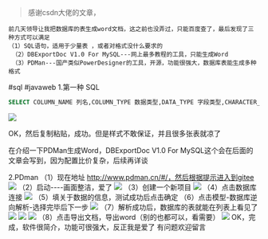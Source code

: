 > 感谢csdn大佬的文章，
> 

```
前几天领导让我把数据库的表生成word文档，这之前也没弄过，只能百度查了，最后发现了三种方式可以满足
（1）SQL语句，适用于少量表 ，或者对格式没什么要求的
 （2）DBExportDoc V1.0 For MySQL---网上最多教程的工具，只能生成Word
 （3）PDMan---国产类似PowerDesigner的工具，开源，功能很强大，数据库表能生成多种格式
```

#sql
#javaweb
1.第一种 SQL

```sql
SELECT COLUMN_NAME 列名,COLUMN_TYPE 数据类型,DATA_TYPE 字段类型,CHARACTER_MAXIMUM_LENGTH 长度,IS_NULLABLE 是否为空,COLUMN_DEFAULT 默认值,COLUMN_COMMENT 备注 FROM INFORMATION_SCHEMA.COLUMNS where table_schema ='数据库名' AND table_name  = '表名'
```

![](https://img-blog.csdnimg.cn/2020072315220456.png)

OK，然后复制粘贴，成功。但是样式不敢保证，并且很多张表就凉了

在介绍一下PDMan生成Word，DBExportDoc V1.0 For MySQL这个会在后面的文章会写到，因为配置比价复杂，后续再详谈

2.PDman
（1）现在地址 http://www.pdman.cn/#/，然后根据提示进入到gitee
![](https://img-blog.csdnimg.cn/202007231528169.png)
（2）启动----画面整洁，爱了
![](https://img-blog.csdnimg.cn/20200723152907914.png)
（3）创建一个新项目
![](https://img-blog.csdnimg.cn/20200723152950334.png)
（4）点击数据库连接
![](https://img-blog.csdnimg.cn/2020072315303081.png)
（5）填关于数据的信息，测试成功后点击确定
（6）点击模型-数据库逆向解析-选择完毕后下一步
![](https://img-blog.csdnimg.cn/20200723153358730.png)
（7）解析成功后，数据库的表就能在列表上看见了
![](https://img-blog.csdnimg.cn/20200723153431248.png)
![](https://img-blog.csdnimg.cn/2020072315344986.png)
![](https://img-blog.csdnimg.cn/20200723153510711.png)
（8）点击导出文档，导出word（别的也都可以，看需要）
![](https://img-blog.csdnimg.cn/20200723153751971.png)
OK，完成，软件很简介，功能可很强大，反正我是爱了
有问题欢迎留言
